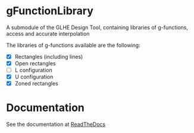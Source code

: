 # gFunctionLibrary
A submodule of the GLHE Design Tool, containing libraries of g-functions, access and accurate interpolation

The libraries of g-functions available are the following:

- [x] Rectangles (including lines)
- [x] Open rectangles
- [ ] L configuration
- [x] U configuration
- [x] Zoned rectangles

# Documentation
See the documentation at <a href="https://gfunctionlibrary.readthedocs.io/en/latest/" target="_blank">ReadTheDocs</a>